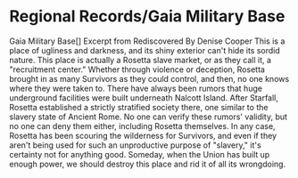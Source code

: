 # Regional Records/Gaia Military Base

Gaia Military Base[]
Excerpt from Rediscovered
By Denise Cooper
This is a place of ugliness and darkness, and its shiny exterior can't hide its sordid nature.
This place is actually a Rosetta slave market, or as they call it, a "recruitment center." Whether through violence or deception, Rosetta brought in as many Survivors as they could control, and then, no one knows where they were taken to.
There have always been rumors that huge underground facilities were built underneath Nalcott Island. After Starfall, Rosetta established a strictly stratified society there, one similar to the slavery state of Ancient Rome. No one can verify these rumors' validity, but no one can deny them either, including Rosetta themselves. In any case, Rosetta has been scouring the wilderness for Survivors, and even if they aren't being used for such an unproductive purpose of "slavery," it's certainty not for anything good.
Someday, when the Union has built up enough power, we should destroy this place and rid it of all its wrongdoing.
